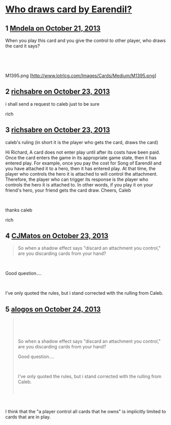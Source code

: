 # [Who draws card by Earendil?](https://community.fantasyflightgames.com/topic/92444-who-draws-card-by-earendil/)

## 1 [Mndela on October 21, 2013](https://community.fantasyflightgames.com/topic/92444-who-draws-card-by-earendil/?do=findComment&comment=893706)

When you play this card and you give the control to other player, who draws the card it says?

 

 

M1395.png [http://www.lotrlcg.com/Images/Cards/Medium/M1395.png]

## 2 [richsabre on October 23, 2013](https://community.fantasyflightgames.com/topic/92444-who-draws-card-by-earendil/?do=findComment&comment=894908)

i shall send a request to caleb just to be sure

rich

## 3 [richsabre on October 23, 2013](https://community.fantasyflightgames.com/topic/92444-who-draws-card-by-earendil/?do=findComment&comment=895182)

caleb's ruling (in short it is the player who gets the card, draws the card)

Hi Richard,
A card does not enter play until after its costs have been paid. Once the card enters the game in its appropriate game state, then it has entered play. For example, once you pay the cost for Song of Earendil and you have attached it to a hero, then it has entered play.
At that time, the player who controls the hero it is attached to will control the attachment. Therefore, the player who can trigger its response is the player who controls the hero it is attached to. In other words, if you play it on your friend's hero, your friend gets the card draw.
Cheers,
Caleb

 

thanks caleb

rich

## 4 [CJMatos on October 23, 2013](https://community.fantasyflightgames.com/topic/92444-who-draws-card-by-earendil/?do=findComment&comment=895313)

> So when a shadow effect says "discard an attachment you control," are you discarding cards from your hand?

 

Good question....

 

I've only quoted the rules, but i stand corrected with the rulling from Caleb.

## 5 [alogos on October 24, 2013](https://community.fantasyflightgames.com/topic/92444-who-draws-card-by-earendil/?do=findComment&comment=895734)

>  
> 
>  
> 
> 
> 
> So when a shadow effect says "discard an attachment you control," are you discarding cards from your hand?
> 
> Good question....
> 
>  
> 
> I've only quoted the rules, but i stand corrected with the rulling from Caleb.
> 
>  

 

I think that the "a player control all cards that he owns" is implicitly limited to cards that are in play.

